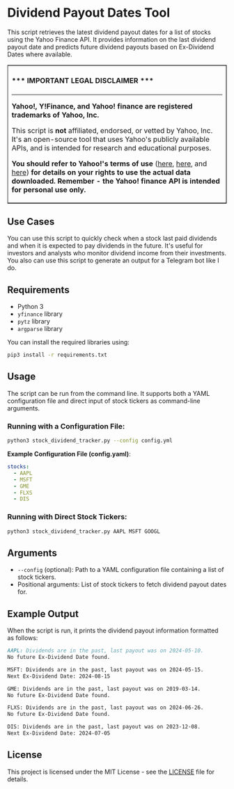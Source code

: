 # Dividend Payout Dates Tool

This script retrieves the latest dividend payout dates for a list of stocks using the Yahoo Finance API. It provides information on the last dividend payout date and predicts future dividend payouts based on Ex-Dividend Dates where available.

<table border=1 cellpadding=10><tr><td>

#### \*\*\* IMPORTANT LEGAL DISCLAIMER \*\*\*

---

**Yahoo!, Y!Finance, and Yahoo! finance are registered trademarks of
Yahoo, Inc.**

This script is **not** affiliated, endorsed, or vetted by Yahoo, Inc. It's
an open-source tool that uses Yahoo's publicly available APIs, and is
intended for research and educational purposes.

**You should refer to Yahoo!'s terms of use**
([here](https://policies.yahoo.com/us/en/yahoo/terms/product-atos/apiforydn/index.htm),
[here](https://legal.yahoo.com/us/en/yahoo/terms/otos/index.html), and
[here](https://policies.yahoo.com/us/en/yahoo/terms/index.htm)) **for
details on your rights to use the actual data downloaded. Remember - the
Yahoo! finance API is intended for personal use only.**

</td></tr></table>

## Use Cases

You can use this script to quickly check when a stock last paid dividends and when it is expected to pay dividends in the future. It's useful for investors and analysts who monitor dividend income from their investments. You also can use this script to generate an output for a Telegram bot like I do.

## Requirements

- Python 3
- `yfinance` library
- `pytz` library
- `argparse` library

You can install the required libraries using:

```sh
pip3 install -r requirements.txt
```

## Usage

The script can be run from the command line. It supports both a YAML configuration file and direct input of stock tickers as command-line arguments.

### Running with a Configuration File:

```sh
python3 stock_dividend_tracker.py --config config.yml
```

**Example Configuration File (config.yaml)**:

```yaml
stocks:
  - AAPL
  - MSFT
  - GME
  - FLXS
  - DIS
```

### Running with Direct Stock Tickers:

```sh
python3 stock_dividend_tracker.py AAPL MSFT GOOGL
```

## Arguments

- `--config` (optional): Path to a YAML configuration file containing a list of stock tickers.
- Positional arguments: List of stock tickers to fetch dividend payout dates for.

## Example Output

When the script is run, it prints the dividend payout information formatted as follows:

```md
AAPL: Dividends are in the past, last payout was on 2024-05-10.
No future Ex-Dividend Date found.

MSFT: Dividends are in the past, last payout was on 2024-05-15.
Next Ex-Dividend Date: 2024-08-15

GME: Dividends are in the past, last payout was on 2019-03-14.
No future Ex-Dividend Date found.

FLXS: Dividends are in the past, last payout was on 2024-06-26.
No future Ex-Dividend Date found.

DIS: Dividends are in the past, last payout was on 2023-12-08.
Next Ex-Dividend Date: 2024-07-05
```

## License

This project is licensed under the MIT License - see the [LICENSE](../LICENSE) file for details.
